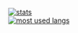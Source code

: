 [![stats](https://github-readme-stats.vercel.app/api?username=2vitor&show_icons=true&theme=dark&hide_border=true)](https://github.com/2vitor)   
[![most used langs](https://github-readme-stats.vercel.app/api/top-langs/?username=2vitor&theme=dark&langs_count=10&hide_border=true)](https://github.com/2vitor)
